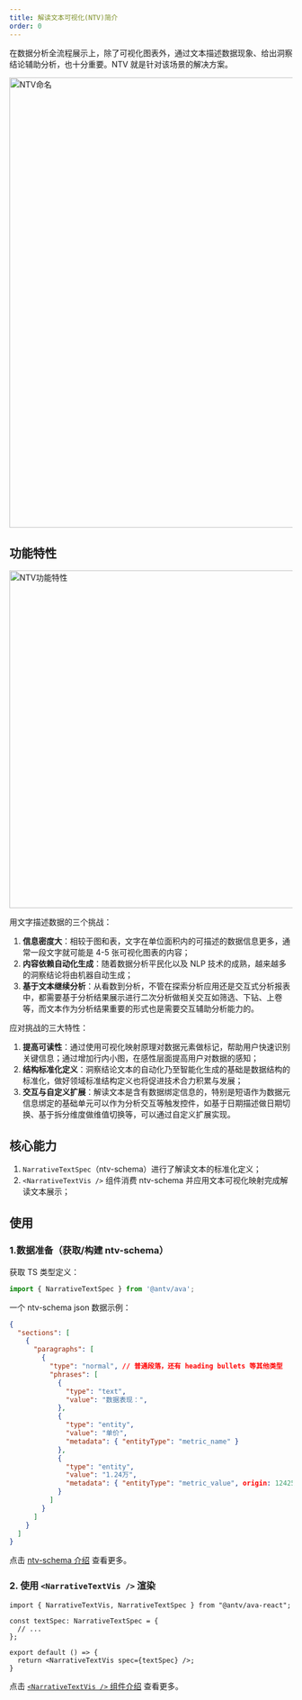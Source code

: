 ```yaml
---
title: 解读文本可视化(NTV)简介
order: 0
---
```


在数据分析全流程展示上，除了可视化图表外，通过文本描述数据现象、给出洞察结论辅助分析，也十分重要。NTV 就是针对该场景的解决方案。

<img src="https://mdn.alipayobjects.com/huamei_qa8qxu/afts/img/A*cnvURpTDLk4AAAAAAAAAAAAADmJ7AQ/original" alt="NTV命名" style="width: 800px;" />


## 功能特性

<img src="https://mdn.alipayobjects.com/huamei_qa8qxu/afts/img/A*2A7TQp2mwD4AAAAAAAAAAAAADmJ7AQ/original" alt="NTV功能特性" style="width: 600px;" />

用文字描述数据的三个挑战：
1. **信息密度大**：相较于图和表，文字在单位面积内的可描述的数据信息更多，通常一段文字就可能是 4-5 张可视化图表的内容；
2. **内容依赖自动化生成**：随着数据分析平民化以及 NLP 技术的成熟，越来越多的洞察结论将由机器自动生成；
3. **基于文本继续分析**：从看数到分析，不管在探索分析应用还是交互式分析报表中，都需要基于分析结果展示进行二次分析做相关交互如筛选、下钻、上卷等，而文本作为分析结果重要的形式也是需要交互辅助分析能力的。

应对挑战的三大特性：
1. **提高可读性**：通过使用可视化映射原理对数据元素做标记，帮助用户快速识别关键信息；通过增加行内小图，在感性层面提高用户对数据的感知；
2. **结构标准化定义**：洞察结论文本的自动化乃至智能化生成的基础是数据结构的标准化，做好领域标准结构定义也将促进技术合力积累与发展；
3. **交互与自定义扩展**：解读文本是含有数据绑定信息的，特别是短语作为数据元信息绑定的基础单元可以作为分析交互等触发控件，如基于日期描述做日期切换、基于拆分维度做维值切换等，可以通过自定义扩展实现。

## 核心能力

1. `NarrativeTextSpec`（ntv-schema）进行了解读文本的标准化定义；
2. `<NarrativeTextVis />` 组件消费 ntv-schema 并应用文本可视化映射完成解读文本展示；

## 使用

### 1.数据准备（获取/构建 ntv-schema）

获取 TS 类型定义：

```ts
import { NarrativeTextSpec } from '@antv/ava';
```

一个 ntv-schema json 数据示例：

```json
{
  "sections": [
    {
      "paragraphs": [
        {
          "type": "normal",	// 普通段落，还有 heading bullets 等其他类型
          "phrases": [
            {
              "type": "text",
              "value": "数据表现：",
            },
            {
              "type": "entity",
              "value": "单价",
              "metadata": { "entityType": "metric_name" }
            },
            {
              "type": "entity",
              "value": "1.24万",
              "metadata": { "entityType": "metric_value", origin: 124258.91 }
            }
          ]
        }
      ]
    }
  ]
}
```

点击 [ntv-schema 介绍](./ntv-schema.zh.md) 查看更多。

### 2. 使用 `<NarrativeTextVis />` 渲染

```tsx
import { NarrativeTextVis, NarrativeTextSpec } from "@antv/ava-react";

const textSpec: NarrativeTextSpec = {
  // ...
};

export default () => {
  return <NarrativeTextVis spec={textSpec} />;
}
```
点击 [`<NarrativeTextVis />` 组件介绍](./ntv-comp.zh.md) 查看更多。


<Playground path="ntv/case/demo/report.tsx"></Playground>
